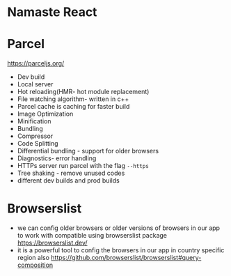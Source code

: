# Namaste React

# Parcel

https://parceljs.org/

- Dev build
- Local server
- Hot reloading(HMR- hot module replacement)
- File watching algorithm- written in c++
- Parcel cache is caching for faster build
- Image Optimization
- Minification
- Bundling
- Compressor
- Code Splitting
- Differential bundling - support for older browsers
- Diagnostics- error handling
- HTTPs server run parcel with the flag `--https`
- Tree shaking - remove unused codes
- different dev builds and prod builds

# Browserslist

- we can config older browsers or older versions of browsers in our app to work with compatible using browserslist package https://browserslist.dev/
- it is a powerful tool to config the browsers in our app in country specific region also https://github.com/browserslist/browserslist#query-composition
